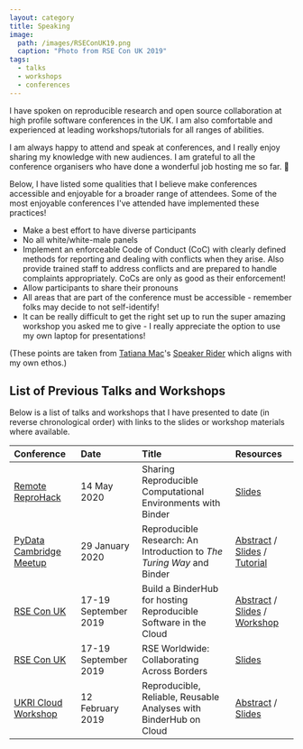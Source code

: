```yaml
---
layout: category
title: Speaking
image:
  path: /images/RSEConUK19.png
  caption: "Photo from RSE Con UK 2019"
tags:
  - talks
  - workshops
  - conferences
---
```


I have spoken on reproducible research and open source collaboration at high profile software conferences in the UK.
I am also comfortable and experienced at leading workshops/tutorials for all ranges of abilities.

I am always happy to attend and speak at conferences, and I really enjoy sharing my knowledge with new audiences.
I am grateful to all the conference organisers who have done a wonderful job hosting me so far. :open_hands:

Below, I have listed some qualities that I believe make conferences accessible and enjoyable for a broader range of attendees.
Some of the most enjoyable conferences I've attended have implemented these practices!

- Make a best effort to have diverse participants
- No all white/white-male panels
- Implement an enforceable Code of Conduct (CoC) with clearly defined methods for reporting and dealing with conflicts when they arise. Also provide trained staff to address conflicts and are prepared to handle complaints appropriately. CoCs are only as good as their enforcement!
- Allow participants to share their pronouns
- All areas that are part of the conference must be accessible - remember folks may decide to not self-identify!
- It can be really difficult to get the right set up to run the super amazing workshop you asked me to give - I really appreciate the option to use my own laptop for presentations!

(These points are taken from [Tatiana Mac](https://tatianamac.com/speaking/)'s [Speaker Rider](https://gist.github.com/tatianamac/493ca668ee7f7c07a5b282f6d9132552) which aligns with my own ethos.)

## List of Previous Talks and Workshops

Below is a list of talks and workshops that I have presented to date (in reverse chronological order) with links to the slides or workshop materials where available.

Conference | Date | Title | Resources
| :--- | :--- | :--- | :--- |
[Remote ReproHack](https://n8cir.org.uk/events/remote-reprohack/) | 14 May 2020 | Sharing Reproducible Computational Environments with Binder | [Slides](https://doi.org/10.5281/zenodo.3826152)
[PyData Cambridge Meetup](https://www.meetup.com/PyData-Cambridge-Meetup/events/267902974/) | 29 January 2020 | Reproducible Research: An Introduction to _The Turing Way_ and Binder | [Abstract](https://github.com/alan-turing-institute/the-turing-way/blob/master/conferences/abstracts/pydata_cam_abstract.md) / [Slides](https://doi.org/10.5281/zenodo.3628296) / [Tutorial](https://bit.ly/zero-to-binder-tutorial)
[RSE Con UK](https://rse.ac.uk/conf2019/) | 17-19 September 2019 | Build a BinderHub for hosting Reproducible Software in the Cloud | [Abstract](https://github.com/alan-turing-institute/the-turing-way/blob/master/conferences/abstracts/RSECon19-BinderHub-workshop-application.md) / [Slides](https://zenodo.org/record/3404774#.XZzZVOdKgWo) / [Workshop](https://bit.ly/zero-to-binderhub-workshop)
[RSE Con UK](https://rse.ac.uk/conf2019/) | 17-19 September 2019 | RSE Worldwide: Collaborating Across Borders | [Slides](https://zenodo.org/record/3377380#.XZzZ3udKgWo)
[UKRI Cloud Workshop](https://cloud.ac.uk/workshops/feb2019/) | 12 February 2019 | Reproducible, Reliable, Reusable Analyses with BinderHub on Cloud | [Abstract](https://github.com/alan-turing-institute/the-turing-way/blob/master/conferences/abstracts/UKRI-cloud-workshop-abstract.md) / [Slides](https://github.com/alan-turing-institute/the-turing-way/blob/master/conferences/presentations/UKRI_cloud_2019-02-12/UKRI_cloud_demo_2019-02-12.md)

